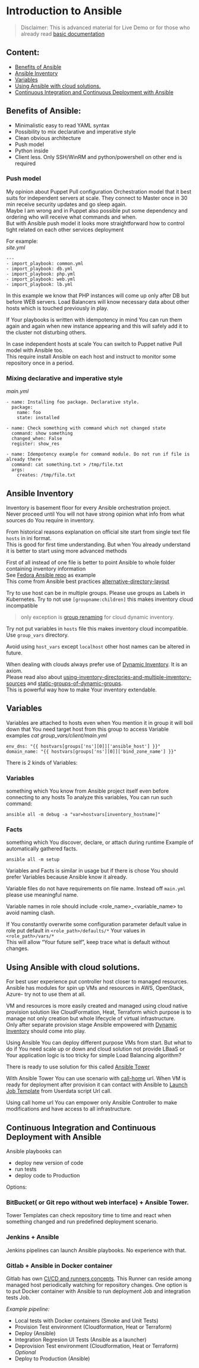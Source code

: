 # Introduction to Ansible

> Disclaimer: This is advanced material for Live Demo or for those who already read [basic documentation](http://docs.ansible.com)

## Content:
- [Benefits of Ansible](#benefits-of-ansible)
- [Ansible Inventory](#ansible-inventory)
- [Variables](#variables)
- [Using Ansible with cloud solutions.](#using-ansible-with-cloud-solutions.)
- [Continuous Integration and Continuous Deployment with Ansible](#continuous-integration-and-continuous-deployment-with-ansible)

## Benefits of Ansible:
* Minimalistic easy to read YAML syntax
* Possibility to mix declarative and imperative style
* Clean obvious architecture
* Push model
* Python inside
* Client less. Only SSH/WinRM and python/powershell on other end is required

### Push model

My opinion about Puppet Pull configuration Orchestration model that it best suits for independent servers at scale. They connect to Master once in 30 min receive security updates and go sleep again.  
Maybe I am wrong and in Puppet also possible put some dependency and ordering who will receive what commands and when.   
But with Ansible push model it looks more straightforward how to control tight related on each other services deployment  

For example:   
*site.yml*
```
---
- import_playbook: common.yml
- import_playbook: db.yml
- import_playbook: php.yml
- import_playbook: web.yml
- import_playbook: lb.yml
```
In this example we know that PHP instances will come up only after DB but before WEB servers. Load Balancers will know necessary data about other hosts which is touched previously in play.  

If Your playbooks is written with idempotency in mind You can run them again and again when new instance appearing and this will safely add it to the cluster not disturbing others.  

In case independent hosts at scale You can switch to Puppet native Pull model with Ansible too.  
This require install Ansible on each host and instruct to monitor some repository once in a period.  

### Mixing declarative and imperative style

*main.yml*
```
- name: Installing foo package. Declarative style.
  package: 
    name: foo
    state: installed

- name: Check something with command which not changed state
  command: show something
  changed_when: False
  register: show_res

- name: Idempotency example for command module. Do not run if file is already there
  command: cat something.txt > /tmp/file.txt
  args:
    creates: /tmp/file.txt
```

## Ansible Inventory

Inventory is basement floor for every Ansible orchestration project.  
Never proceed until You will not have strong opinion what info from what sources do You require in inventory.  

From historical reasons explanation on official site start from single text file `hosts` in ini format.  
This is good for first time understanding. But when You already understand it is better to start using more advanced methods  

First of all instead of one file is better to point Ansible to whole folder containing inventory information  
See [Fedora Ansible repo](https://infrastructure.fedoraproject.org/cgit/ansible.git/tree/inventory) as example  
This come from Ansible best practices [alternative-directory-layout](http://docs.ansible.com/ansible/devel/user_guide/playbooks_best_practices.html#alternative-directory-layout)  

Try to use host can be in multiple groups. Please use groups as Labels in Kubernetes. 
Try to not use `[groupname:children]` this makes inventory cloud incompatible
> only exception is [group renaming](http://docs.ansible.com/ansible/latest/user_guide/intro_dynamic_inventory.html#static-groups-of-dynamic-groups) for cloud dynamic inventory.  

Try not put variables in `hosts` file this makes inventory cloud incompatible. Use `group_vars` directory.

Avoid using `host_vars` except `localhost` other host names can be altered in future.

When dealing with clouds always prefer use of [Dynamic Inventory](http://docs.ansible.com/ansible/intro_dynamic_inventory.). It is an axiom.   
Please read also about [using-inventory-directories-and-multiple-inventory-sources](http://docs.ansible.com/ansible/latest/user_guide/intro_dynamic_inventory.html#using-inventory-directories-and-multiple-inventory-sources) and [static-groups-of-dynamic-groups](http://docs.ansible.com/ansible/latest/user_guide/intro_dynamic_inventory.html#static-groups-of-dynamic-groups).  
This is powerful way how to make Your inventory extendable.  

## Variables

Variables are attached to hosts even when You mention it in group it will boil down that You need target host from this group to access Variable
examples 
*cat group_vars/client/main.yml*
```
env_dns: "{{ hostvars[groups['ns'][0]]['ansible_host'] }}"
domain_name: "{{ hostvars[groups['ns'][0]]['bind_zone_name'] }}"
```
There is 2 kinds of Variables:  
### Variables
something which You know from Ansible project itself even before connecting to any hosts 
To analyze this variables, You can run such command:   
```
ansible all -m debug -a "var=hostvars[inventory_hostname]"
```
### Facts
something which You discover, declare, or attach during runtime
Example of automatically gathered facts.  
```
ansible all -m setup
```
Variables and Facts is similar in usage but if there is chose You should prefer Variables because Ansible know it already.

Variable files do not have requirements on file name. Instead off `main.yml` please use meaningful name.

Variable names in role should include <role_name>_<variable_name> to avoid naming clash.

If You constantly overwrite some configuration parameter default value in role put default in `<role_path>/defaults/*` Your values in `<role_path>/vars/*`  
This will allow “Your future self”, keep trace what is default without changes.


## Using Ansible with cloud solutions.

For best user experience put controller host closer to managed resources.  
Ansible has modules for spin up VMs and resources in AWS, OpenStack, Azure- try not to use them at all.  

VM and resources is more easily created and managed using cloud native provision solution like CloudFormation, Heat, Terraform which purpose is to manage not only creation but whole lifecycle of virtual infrastructure.  
Only after separate provision stage Ansible empowered with [Dynamic Inventory](http://docs.ansible.com/ansible/intro_dynamic_inventory.) should come into play.  

Using Ansible You can deploy different purpose VMs from start. But what to do if You need scale up or down and cloud solution not provide LBaaS or Your application logic is too tricky for simple Load Balancing algorithm?  

There is ready to use solution for this called [Ansible Tower](http://docs.ansible.com/ansible-tower/)  

With Ansible Tower You can use scenario with [call-home](http://cloudinit.readthedocs.io/en/latest/topics/examples.html#call-a-url-when-finished) url. When VM is ready for deployment after provision it can contact with Ansible to [Launch Job Template](http://docs.ansible.com/ansible-tower/latest/html/towerapi/launch_jobtemplate.html) from Userdata script Url call.  

Using call home url You can empower only Ansible Controller to make modifications and have access to all infrastructure.  

## Continuous Integration and Continuous Deployment with Ansible

Ansible playbooks can 
* deploy new version of code
* run tests
* deploy code to Production
  
Options:

### BitBucket( or Git repo without web interface) + Ansible Tower. 

Tower Templates can check repository time to time and react when something changed and run predefined deployment scenario.  

### Jenkins + Ansible

Jenkins pipelines can launch Ansible playbooks. No experience with that.  

### Gitlab + Ansible in Docker container

Gitlab has own [CI/CD and runners concepts](https://docs.gitlab.com/ee/ci/quick_start/). This Runner can reside among managed host periodically watching for repository changes. One option is to put Docker container with Ansible to run deployment Job and integration tests Job.  

*Example pipeline:*
* Local tests with Docker containers (Smoke and Unit Tests)
* Provision Test environment (Cloudformation, Heat or Terraform)
* Deploy (Ansible)
* Integration Regresion UI Tests (Ansible as a launcher)
* Deprovision Test environment (Cloudformation, Heat or Terraform) *Optional*
* Deploy to Production (Ansible)
